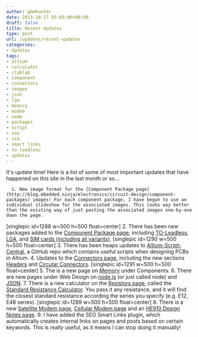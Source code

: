 ```yaml
---
author: gbmhunter
date: 2013-10-17 05:03:06+00:00
draft: false
title: Recent Updates
type: post
url: /updates/recent-updates
categories:
- Updates
tags:
- altium
- calculator
- clablab
- component
- connectors
- images
- json
- lga
- memory
- modem
- node
- packages
- script
- seo
- sim
- smart links
- to-leadless
- updates
---
```


It's update time! Here is a list of some of most important updates that have happened on this site in the last month or so...



	  1. New image format for the [Component Package page](http://blog.mbedded.ninja/electronics/circuit-design/component-packages) images! For each component package, I have begun to use an individual slideshow for the associated images. This looks way better than the existing way of just posting the associated images one-by-one down the page.
[singlepic id=1288 w=500 h=500 float=center]
	  2. There has been new packages added to the [Component Package page](http://blog.mbedded.ninja/electronics/circuit-design/component-packages), including [TO-Leadless](http://blog.mbedded.ninja/electronics/circuit-design/component-packages#to-leadless), [LGA](http://blog.mbedded.ninja/electronics/circuit-design/component-packages#lga), and [SIM cards (including all variants)](http://blog.mbedded.ninja/electronics/circuit-design/component-packages#sim-cards).
[singlepic id=1290 w=500 h=500 float=center]
	  3. There has been heaps updates to [Altium-Script-Central](https://github.com/gbmhunter/Altium-Script-Central), a GitHub repo which contains useful scripts when designing PCBs in Altium.
	  4. Updates to the [Connectors page](http://blog.mbedded.ninja/electronics/components/connectors), including the new sections [Headers](http://blog.mbedded.ninja/electronics/components/connectors#headers) and [Circular Connectors](http://blog.mbedded.ninja/electronics/components/connectors#circular-connectors).
[singlepic id=1291 w=500 h=500 float=center]
	  5. The is a new page on [Memory](http://blog.mbedded.ninja/electronics/components/memory) under Components.
	  6. There are new pages under Web Design on [node.js](http://blog.mbedded.ninja/programming/website-design/nodejs) (or just called node) and [JSON](http://blog.mbedded.ninja/programming/website-design/json).
	  7. There is a new calculator on the [Resistors page](http://blog.mbedded.ninja/electronics/components/resistors), called the [Standard Resistance Calculator](http://blog.mbedded.ninja/electronics/components/resistors#standard-values). You pass it any resistance, and it will find the closest standard resistance according the series you specify (e.g. E12, E48 series).
[singlepic id=1289 w=500 h=500 float=center]
	  8. There is a new [Satellite Modem page](http://blog.mbedded.ninja/electronics/components/satellite-modems), [Cellular Modem page](http://blog.mbedded.ninja/electronics/components/cellular-modems) and an [HE910 Design Notes page](http://blog.mbedded.ninja/electronics/components/cellular-modems/he910-design-notes).
	  9. I have added the SEO Smart Links plugin, which automatically creates internal links on pages and posts based on certain keywords. This is really useful, as it means I can stop doing it manually!


